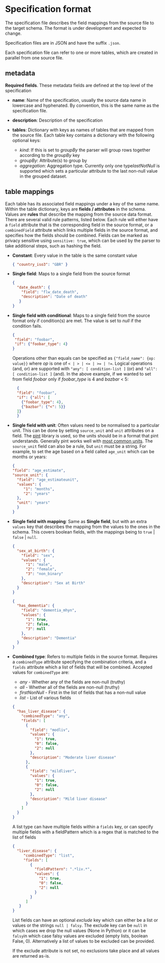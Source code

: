 # Specification format

The specification file describes the field mappings from the source file to the
target schema. The format is under development and expected to change.

Specification files are in JSON and have the suffix `.json`.

Each specification file can refer to one or more tables, which are
created in parallel from one source file.

## metadata

**Required fields**. These metadata fields are defined at the top level of the specification

* **name**: Name of the specification, usually the source data name in
  lowercase and hyphenated. By convention, this is the same name as the
  specification file.
* **description**: Description of the specification
* **tables**: Dictionary with keys as names of tables that are
  mapped from the source file. Each table key contains a dictionary
  with the following optional keys:

  * *kind*: If this is set to *groupBy* the parser will group
    rows together according to the *groupBy* key
  * *groupBy*: Attribute(s) to group by
  * *aggregation*: Aggregation type. Currently only one
    type*lastNotNull* is supported which sets a particular
    attribute to the last non-null value in the grouped dataset.

## table mappings

Each table has its associated field mappings under a key of the same
name. Within the table dictionary, keys are **fields / attributes** in the schema. Values are **rules**
that describe the mapping from the source data format. There are several valid
rule patterns, listed below. Each rule will either have a `field` attribute
that is the corresponding field in the source format, or a `combinedField`
attribute which links multiple fields in the source format, and specifies how
the fields should be combined. Fields can be marked as privacy sensitive using
`sensitive: true`, which can be used by the parser to take additional steps,
such as hashing the field.

* **Constant**: Every value in the table is the same constant value
  ```json
  { "country_iso3": "GBR" }
  ```

* **Single field**: Maps to a single field from the source format
  ```json
  {
    "date_death": {
      "field": "flw_date_death",
      "description": "Date of death"
     }
  }

* **Single field with conditional**: Maps to a single field from the source format
  only if condition(s) are met. The value is set to *null* if the condition fails.

  ```json
  {
   "field": "foobar",
   "if": {"foobar_type": 4}
  }
  ```

  Operations other than equals can be specified as `{"field_name": {op: value}}`
  where *op* is one of `< | > | <= | >= | !=`. Logical operations (and, or) are
  supported with `"any": [ condition-list ]` (or) and `"all": [ condition-list ]` (and).
  In the above example, if we wanted to set from field *foobar* only if
  *foobar_type* is 4 and *bazbar* < 5:

  ```json
    {
    "field": "foobar",
    "if": {"all": [
      {"foobar_type": 4},
      {"bazbar": {"<": 5}}
    ]}
    }
  ```

* **Single field with unit**: Often values need to be normalised to a particular unit.
  This can be done by setting `source_unit` and `unit` attributes on a field. The
  [pint](https://pint.readthedocs.io) library is used, so the units should be in a format
  that pint understands. Generally pint works well with
  [most common units](https://github.com/hgrecco/pint/blob/master/pint/default_en.txt).
  The `source_unit` field can also be a rule, but `unit` must be a string. For example,
  to set the age based on a field called `age_unit` which can be months or years:

  ```json
  {
  "field": "age_estimate",
  "source_unit": {
    "field": "age_estimateunit",
    "values": {
       "1": "months",
       "2": "years"
    },
    "unit": "years"
    }
  }
  ```

* **Single field with mapping**: Same as **Single field**, but with an extra
  `values` key that describes the mapping from the values to the ones in the
  schema. This covers boolean fields, with the mappings being to `true` | `false` | `null`.
  ```json
  {
    "sex_at_birth": {
      "field": "sex",
      "values": {
        "1": "male",
        "2": "female",
        "3": "non_binary"
      },
      "description": "Sex at Birth"
    }
  }
  ```

  ```json
  {
    "has_dementia": {
      "field": "dementia_mhyn",
      "values": {
        "1": true,
        "2": false,
        "3": null
      },
      "description": "Dementia"
    }
  }
  ```

* **Combined type**: Refers to multiple fields in the source format. Requires
  a `combinedType` attribute specifying the combination criteria, and
  a `fields` attribute which a list of fields that will be combined.
  Accepted values for `combinedType` are:

  * *any* - Whether any of the fields are non-null (truthy)
  * *all* - Whether all of the fields are non-null (truthy)
  * *firstNonNull* - First in the list of fields that has a non-null value
  * *list* - List of various fields

  ```json
  {
    "has_liver_disease": {
      "combinedType": "any",
      "fields": [
        {
          "field": "modliv",
          "values": {
            "1": true,
            "0": false,
            "2": null
          },
          "description": "Moderate liver disease"
        },
        {
          "field": "mildliver",
          "values": {
            "1": true,
            "0": false,
            "2": null
          },
          "description": "Mild liver disease"
        }
      ]
    }
  }
  ```

  A list type can have multiple fields within a `fields` key, or can specify
  multiple fields with a fieldPattern which is a regex that is matched to the
  list of fields

  ```json
  {
    "liver_disease": {
       "combinedType": "list",
       "fields": [
          {
            "fieldPattern": ".*liv.*",
            "values": {
              "1": true,
              "0": false,
              "2": null
            }
          }
        ]
     }
  }
  ```

  List fields can have an optional *exclude* key which can either be a list or values
  or the strings `null | falsy`. The exclude key can be `null` in which cases we drop the null values (None in Python) or it can be `falsy`in which case falsy values are excluded (empty lists, boolean False, 0). Alternatively a list of values to be excluded can be provided.

  If the exclude attribute is not set, no exclusions take place and all values are returned as-is.